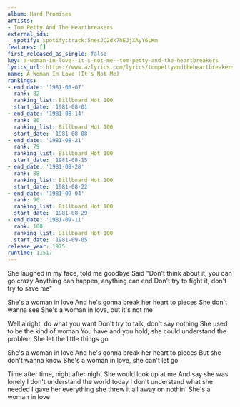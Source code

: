 ```yaml
---
album: Hard Promises
artists:
- Tom Petty And The Heartbreakers
external_ids:
  spotify: spotify:track:5nesJC2dk7hEJjXAyY6LKm
features: []
first_released_as_single: false
key: a-woman-in-love--it-s-not-me--tom-petty-and-the-heartbreakers
lyrics_url: https://www.azlyrics.com/lyrics/tompettyandtheheartbreakers/awomaninloveitsnotme.html
name: A Woman In Love (It's Not Me)
rankings:
- end_date: '1981-08-07'
  rank: 82
  ranking_list: Billboard Hot 100
  start_date: '1981-08-01'
- end_date: '1981-08-14'
  rank: 80
  ranking_list: Billboard Hot 100
  start_date: '1981-08-08'
- end_date: '1981-08-21'
  rank: 79
  ranking_list: Billboard Hot 100
  start_date: '1981-08-15'
- end_date: '1981-08-28'
  rank: 88
  ranking_list: Billboard Hot 100
  start_date: '1981-08-22'
- end_date: '1981-09-04'
  rank: 96
  ranking_list: Billboard Hot 100
  start_date: '1981-08-29'
- end_date: '1981-09-11'
  rank: 100
  ranking_list: Billboard Hot 100
  start_date: '1981-09-05'
release_year: 1975
runtime: 11517
---
```

She laughed in my face, told me goodbye
Said "Don't think about it, you can go crazy
Anything can happen, anything can end
Don't try to fight it, don't try to save me"


She's a woman in love
And he's gonna break her heart to pieces
She don't wanna see
She's a woman in love, but it's not me

Well alright, do what you want
Don't try to talk, don't say nothing
She used to be the kind of woman
You have and you hold, she could understand the problem
She let the little things go


She's a woman in love
And he's gonna break her heart to pieces
But she don't wanna know
She's a woman in love, she can't let go

Time after time, night after night
She would look up at me
And say she was lonely
I don't understand the world today
I don't understand what she needed
I gave her everything she threw it all away on nothin'
She's a woman in love
